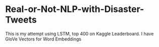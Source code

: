 # Real-or-Not-NLP-with-Disaster-Tweets
This is my attempt using LSTM, top 400 on Kaggle Leaderboard.
I have GloVe Vectors for Word Embeddings
